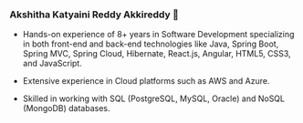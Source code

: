 ### Akshitha Katyaini Reddy Akkireddy 👋

- Hands-on experience of 8+ years in Software Development specializing in both front-end and back-end technologies like Java, Spring Boot, Spring MVC, Spring Cloud, Hibernate, React.js, Angular, HTML5, CSS3, and JavaScript.
  
- Extensive experience in Cloud platforms such as AWS and Azure.

- Skilled in working with SQL (PostgreSQL, MySQL, Oracle) and NoSQL (MongoDB) databases.
